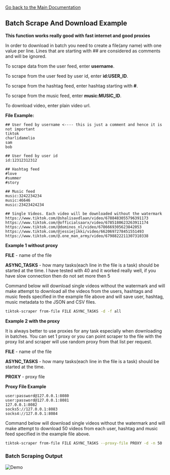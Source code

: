 [Go back to the Main Documentation](https://github.com//tiktok-scraper/blob/master/README.md)

## Batch Scrape And Download Example

**This function works really good with fast internet and good proxies**

In order to download in batch you need to create a file(any name) with one value per line. Lines that are starting with ## are considered as comments and will be ignored.

To scrape data from the user feed, enter **username**.

To scrape from the user feed by user id, enter **id:USER_ID**.

To scrape from the hashtag feed, enter hashtag starting with **#**.

To scrape from the music feed, enter **music:MUSIC_ID**.

To download video, enter plain video url.

**File Example:**

```
## User feed by username <---- this is just a comment and hence it is not important
tiktok
charlidamelio
sam
bob

## User feed by user id
id:12312312312

## Hashtag feed
#love
#summer
#story

## Music feed
music:3242234234
music:46646
music:23423424234

## Single Videos. Each video will be downloaded without the watermark
https://www.tiktok.com/@shalisavdlaan/video/6788483055796391173
https://www.tiktok.com/@officialsaarx/video/6785180623263911174
https://www.tiktok.com/@dominos_nl/video/6786669305623842053
https://www.tiktok.com/@jessiejikki/video/6620697278451551493
https://www.tiktok.com/@.one_man_army/video/6798822211307310338
```

**Example 1 without proxy**

**FILE** - name of the file

**ASYNC_TASKS** - how many tasks(each line in the file is a task) should be started at the time. I have tested with 40 and it worked really well, if you have slow connection then do not set more then 5

Command below will download single videos without the watermark and will make attempt to download all the videos from the users, hashtags and music feeds specified in the example file above and will save user, hashtag, music metadata to the JSON and CSV files.

```sh
tiktok-scraper from-file FILE ASYNC_TASKS -d -f all
```

**Example 2 with the proxy**

It is always better to use proxies for any task especially when downloading in batches. You can set 1 proxy or you can point scraper to the file with the proxy list and scraper will use random proxy from that list per request.

**FILE** - name of the file

**ASYNC_TASKS** - how many tasks(each line in the file is a task) should be started at the time.

**PROXY** - proxy file

**Proxy File Example**

```
user:password@127.0.0.1:8080
user:password@127.0.0.1:8081
127.0.0.1:8082
socks5://127.0.0.1:8083
socks4://127.0.0.1:8084
```

Command below will download single videos without the watermark and will make attempt to download 50 videos from each user, hashtag and music feed specified in the example file above.

```sh
tiktok-scraper from-file FILE ASYNC_TASKS --proxy-file PROXY -d -n 50
```

### Batch Scraping Output

![Demo](https://i.imgur.com/9Gt4xgL.png)
